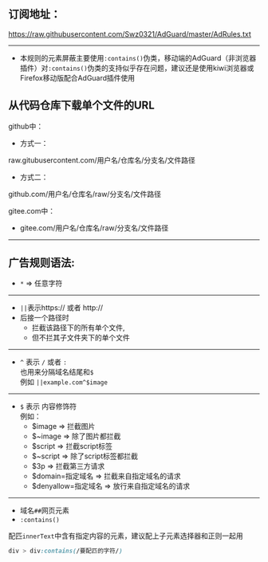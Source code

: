 ## 订阅地址：
https://raw.githubusercontent.com/Swz0321/AdGuard/master/AdRules.txt

***
- 本规则的元素屏蔽主要使用`:contains()`伪类，移动端的AdGuard（非浏览器插件）对`:contains()`伪类的支持似乎存在问题，建议还是使用kiwi浏览器或Firefox移动版配合AdGuard插件使用
## 从代码仓库下载单个文件的URL

github中：
- 方式一：

raw.gitubusercontent.com/用户名/仓库名/分支名/文件路径
- 方式二：

github.com/用户名/仓库名/raw/分支名/文件路径

gitee.com中：
- gitee.com/用户名/仓库名/raw/分支名/文件路径
---
## 广告规则语法:
- `*` => 任意字符
---
- `||`表示https:// 或者 http://   
- 后接一个路径时
  - 拦截该路径下的所有单个文件,
  - 但不拦其子文件夹下的单个文件
---
- `^` 表示 `/` 或者 `:`  
也用来分隔域名结尾和`$`  
例如
`||example.com^$image`
___
- `$` 表示 内容修饰符  
例如：
  - $image  =>  拦截图片
  - $~image =>  除了图片都拦截
  - $script =>  拦截script标签
  - $~script => 除了script标签都拦截
  - $3p =>  拦截第三方请求
  - $domain=指定域名 => 拦截来自指定域名的请求
  - $denyallow=指定域名 =>  放行来自指定域名的请求
---

- 域名`##`网页元素
- `:contains()`

配匹`innerText`中含有指定内容的元素，建议配上子元素选择器和正则一起用
~~~css
div > div:contains(/要配匹的字符/)
~~~